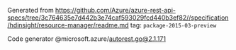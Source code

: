 Generated from https://github.com/Azure/azure-rest-api-specs/tree/3c764635e7d442b3e74caf593029fcd440b3ef82//specification/hdinsight/resource-manager/readme.md tag: `package-2015-03-preview`

Code generator @microsoft.azure/autorest.go@2.1.171


